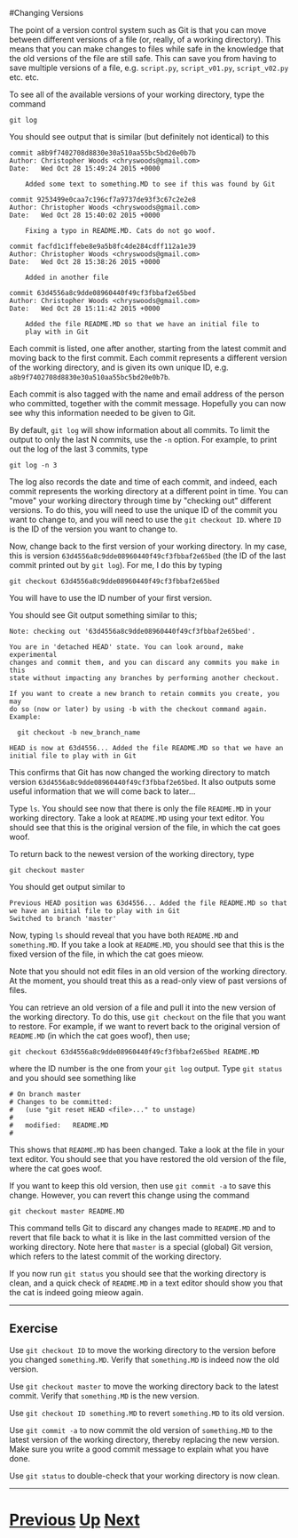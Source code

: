 #Changing Versions

The point of a version control system such as Git is that you can move 
between different versions of a file (or, really, of a working directory).
This means that you can make changes to files while safe in the knowledge
that the old versions of the file are still safe. This can save you from
having to save multiple versions of a file, e.g. `script.py`, `script_v01.py`,
`script_v02.py` etc. etc.

To see all of the available versions of your working directory, type 
the command

```
git log
```

You should see output that is similar (but definitely not identical)
to this

```
commit a8b9f7402708d8830e30a510aa55bc5bd20e0b7b
Author: Christopher Woods <chryswoods@gmail.com>
Date:   Wed Oct 28 15:49:24 2015 +0000

    Added some text to something.MD to see if this was found by Git

commit 9253499e0caa7c196cf7a9737de93f3c67c2e2e8
Author: Christopher Woods <chryswoods@gmail.com>
Date:   Wed Oct 28 15:40:02 2015 +0000

    Fixing a typo in README.MD. Cats do not go woof.

commit facfd1c1ffebe8e9a5b8fc4de284cdff112a1e39
Author: Christopher Woods <chryswoods@gmail.com>
Date:   Wed Oct 28 15:38:26 2015 +0000

    Added in another file

commit 63d4556a8c9dde08960440f49cf3fbbaf2e65bed
Author: Christopher Woods <chryswoods@gmail.com>
Date:   Wed Oct 28 15:11:42 2015 +0000

    Added the file README.MD so that we have an initial file to
    play with in Git
```

Each commit is listed, one after another, starting from the latest
commit and moving back to the first commit. Each commit represents
a different version of the working directory, and is given its
own unique ID, e.g. `a8b9f7402708d8830e30a510aa55bc5bd20e0b7b`.

Each commit is also tagged with the name and email address of the 
person who committed, together with the commit message. Hopefully
you can now see why this information needed to be given to Git.

By default, `git log` will show information about all commits. To limit
the output to only the last N commits, use the `-n` option. For example,
to print out the log of the last 3 commits, type

```
git log -n 3
```

The log also records the date and time of each commit, and indeed,
each commit represents the working directory at a different point
in time. You can "move" your working directory through time by
"checking out" different versions. To do this, you will need to
use the unique ID of the commit you want to change to, and you will
need to use the `git checkout ID`. where `ID` is the ID of the version
you want to change to.

Now, change back to the first version of your working directory. In my
case, this is version `63d4556a8c9dde08960440f49cf3fbbaf2e65bed`
(the ID of the last commit printed out by `git log`). For me, I do
this by typing

```
git checkout 63d4556a8c9dde08960440f49cf3fbbaf2e65bed
```

You will have to use the ID number of your first version.

You should see Git output something similar to this;

```
Note: checking out '63d4556a8c9dde08960440f49cf3fbbaf2e65bed'.

You are in 'detached HEAD' state. You can look around, make experimental
changes and commit them, and you can discard any commits you make in this
state without impacting any branches by performing another checkout.

If you want to create a new branch to retain commits you create, you may
do so (now or later) by using -b with the checkout command again. Example:

  git checkout -b new_branch_name

HEAD is now at 63d4556... Added the file README.MD so that we have an initial file to play with in Git
```

This confirms that Git has now changed the working directory to match version
`63d4556a8c9dde08960440f49cf3fbbaf2e65bed`. It also outputs some useful information
that we will come back to later...

Type `ls`. You should see now that there is only the file `README.MD` in your
working directory. Take a look at `README.MD` using your text editor. You should
see that this is the original version of the file, in which the cat goes woof.

To return back to the newest version of the working directory, type

```
git checkout master
```

You should get output similar to

```
Previous HEAD position was 63d4556... Added the file README.MD so that we have an initial file to play with in Git
Switched to branch 'master'
```

Now, typing `ls` should reveal that you have both `README.MD` and `something.MD`. If
you take a look at `README.MD`, you should see that this is the fixed version of the
file, in which the cat goes mieow.

Note that you should not edit files in an old version of the working directory.
At the moment, you should treat this as a read-only view of past versions of files.

You can retrieve an old version of a file and pull it into the new version of the 
working directory. To do this, use `git checkout` on the file that you want to restore.
For example, if we want to revert back to the original version of `README.MD` (in
which the cat goes woof), then use;

```
git checkout 63d4556a8c9dde08960440f49cf3fbbaf2e65bed README.MD
```

where the ID number is the one from your `git log` output. Type `git status` and
you should see something like

```
# On branch master
# Changes to be committed:
#   (use "git reset HEAD <file>..." to unstage)
#
#	modified:   README.MD
#
```

This shows that `README.MD` has been changed. Take a look at the file in
your text editor. You should see that you have restored the old version
of the file, where the cat goes woof.

If you want to keep this old version, then use `git commit -a` to save
this change. However, you can revert this change using the command

```
git checkout master README.MD
```

This command tells Git to discard any changes made to `README.MD` and
to revert that file back to what it is like in the last committed version
of the working directory. Note here that `master` is a special (global)
Git version, which refers to the latest commit of the working directory.

If you now run `git status` you should see that the working directory is clean,
and a quick check of `README.MD` in a text editor should show you that 
the cat is indeed going mieow again.

***

## Exercise

Use `git checkout ID` to move the working directory to the version before
you changed `something.MD`. Verify that `something.MD` is indeed now the
old version.

Use `git checkout master` to move the working directory back to the latest
commit. Verify that `something.MD` is the new version.

Use `git checkout ID something.MD` to revert `something.MD` to its old
version.

Use `git commit -a` to now commit the old version of `something.MD` to
the latest version of the working directory, thereby replacing the 
new version. Make sure you write a good commit message to explain
what you have done.

Use `git status` to double-check that your working directory is now clean.

***

# [Previous](diffing.md) [Up](README.md) [Next](branching.md)

